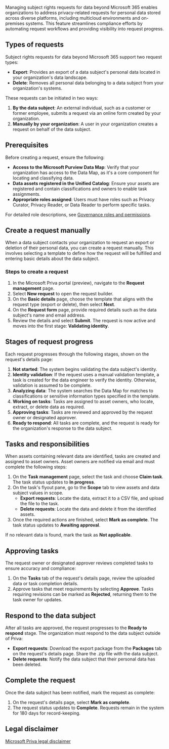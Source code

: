 Managing subject rights requests for data beyond Microsoft 365 enables organizations to address privacy-related requests for personal data stored across diverse platforms, including multicloud environments and on-premises systems. This feature streamlines compliance efforts by automating request workflows and providing visibility into request progress.

## Types of requests

Subject rights requests for data beyond Microsoft 365 support two request types:

- **Export**: Provides an export of a data subject's personal data located in your organization's data landscape.
- **Delete**: Removes all personal data belonging to a data subject from your organization's systems.

These requests can be initiated in two ways:

1. **By the data subject**: An external individual, such as a customer or former employee, submits a request via an online form created by your organization.
2. **Manually by your organization**: A user in your organization creates a request on behalf of the data subject.

## Prerequisites

Before creating a request, ensure the following:

- **Access to the Microsoft Purview Data Map**: Verify that your organization has access to the Data Map, as it's a core component for locating and classifying data.
- **Data assets registered in the Unified Catalog**: Ensure your assets are registered and contain classifications and owners to enable task assignments.
- **Appropriate roles assigned**: Users must have roles such as Privacy Curator, Privacy Reader, or Data Reader to perform specific tasks.

For detailed role descriptions, see [Governance roles and permissions](/purview/roles-permissions).

## Create a request manually

When a data subject contacts your organization to request an export or deletion of their personal data, you can create a request manually. This involves selecting a template to define how the request will be fulfilled and entering basic details about the data subject.

### Steps to create a request

1. In the Microsoft Priva portal (preview), navigate to the **Request management** page.
1. Select **New request** to open the request builder.
1. On the **Basic details** page, choose the template that aligns with the request type (export or delete), then select **Next**.
1. On the **Request form** page, provide required details such as the data subject's name and email address.
1. Review the details and select **Submit**. The request is now active and moves into the first stage: **Validating identity**.

## Stages of request progress

Each request progresses through the following stages, shown on the request's details page:

1. **Not started**: The system begins validating the data subject's identity.
1. **Identity validation**: If the request uses a manual validation template, a task is created for the data engineer to verify the identity. Otherwise, validation is assumed to be complete.
1. **Analyzing data**: The system searches the Data Map for matches to classifications or sensitive information types specified in the template.
1. **Working on tasks**: Tasks are assigned to asset owners, who locate, extract, or delete data as required.
1. **Approving tasks**: Tasks are reviewed and approved by the request owner or designated approver.
1. **Ready to respond**: All tasks are complete, and the request is ready for the organization's response to the data subject.

## Tasks and responsibilities

When assets containing relevant data are identified, tasks are created and assigned to asset owners. Asset owners are notified via email and must complete the following steps:

1. On the **Task management** page, select the task and choose **Claim task**. The task status updates to **In progress**.
1. On the task's flyout pane, go to the **Scope** tab to view assets and data subject values in scope.
   - **Export requests**: Locate the data, extract it to a CSV file, and upload the file to the task.
   - **Delete requests**: Locate the data and delete it from the identified assets.
1. Once the required actions are finished, select **Mark as complete**. The task status updates to **Awaiting approval**.

If no relevant data is found, mark the task as **Not applicable**.

## Approving tasks

The request owner or designated approver reviews completed tasks to ensure accuracy and compliance:

1. On the **Tasks** tab of the request's details page, review the uploaded data or task completion details.
1. Approve tasks that meet requirements by selecting **Approve**. Tasks requiring revisions can be marked as **Rejected**, returning them to the task owner for updates.

## Respond to the data subject

After all tasks are approved, the request progresses to the **Ready to respond** stage. The organization must respond to the data subject outside of Priva:

- **Export requests**: Download the export package from the **Packages** tab on the request's details page. Share the .zip file with the data subject.
- **Delete requests**: Notify the data subject that their personal data has been deleted.

## Complete the request

Once the data subject has been notified, mark the request as complete:

1. On the request's details page, select **Mark as complete**.
1. The request status updates to **Complete**. Requests remain in the system for 180 days for record-keeping.

## Legal disclaimer

[Microsoft Priva legal disclaimer](/privacy/priva/priva-disclaimer?azure-portal=true)
